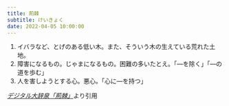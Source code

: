 ```yaml
---
title: 荊棘
subtitle: けいきょく
date: 2022-04-05 10:00:00
---
```


1. イバラなど、とげのある低い木。また、そういう木の生えている荒れた土地。
2. 障害になるもの。じゃまになるもの。困難の多いたとえ。「―を除く」「―の道を歩む」
3. 人を害しようとする心。悪心。「心に―を持つ」

<cite>[デジタル大辞泉「荊棘」](https://dictionary.goo.ne.jp/word/%E8%8D%8A%E6%A3%98/)</cite>より引用